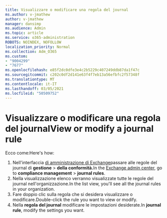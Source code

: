 ```yaml
---
title: Visualizzare o modificare una regola del journal
ms.author: v-jmathew
author: v-jmathew
manager: dansimp
ms.audience: Admin
ms.topic: article
ms.service: o365-administration
ROBOTS: NOINDEX, NOFOLLOW
localization_priority: Normal
ms.collection: Adm_O365
ms.custom:
- "9004299"
- "7677"
ms.openlocfilehash: e85f2dc0dfe3e4c2b5229c407249ddb87da1f47c
ms.sourcegitcommit: c202c0df2d141e63f4f7eb13a56efbfc2f57348f
ms.translationtype: MT
ms.contentlocale: it-IT
ms.lasthandoff: 03/05/2021
ms.locfileid: "50509752"
---
```

# <a name="view-or-modify-a-journal-rule"></a><span data-ttu-id="f2029-102">Visualizzare o modificare una regola del journal</span><span class="sxs-lookup"><span data-stu-id="f2029-102">View or modify a journal rule</span></span>

<span data-ttu-id="f2029-103">Ecco come:</span><span class="sxs-lookup"><span data-stu-id="f2029-103">Here's how:</span></span>

1. <span data-ttu-id="f2029-104">Nell'interfaccia [di amministrazione di Exchange](https://go.microsoft.com/fwlink/p/?linkid=2059104)passare alle regole del journal di **gestione**  >  **della conformità.**</span><span class="sxs-lookup"><span data-stu-id="f2029-104">In the [Exchange admin center](https://go.microsoft.com/fwlink/p/?linkid=2059104), go to **compliance management** > **journal rules**.</span></span>
2. <span data-ttu-id="f2029-105">Nella visualizzazione elenco verranno visualizzate tutte le regole del journal nell'organizzazione.</span><span class="sxs-lookup"><span data-stu-id="f2029-105">In the list view, you'll see all the journal rules in your organization.</span></span>
3. <span data-ttu-id="f2029-106">Fare doppio clic sulla regola che si desidera visualizzare o modificare.</span><span class="sxs-lookup"><span data-stu-id="f2029-106">Double-click the rule you want to view or modify.</span></span>
4. <span data-ttu-id="f2029-107">Nella **regola del journal** modificare le impostazioni desiderate.</span><span class="sxs-lookup"><span data-stu-id="f2029-107">In **journal rule**, modify the settings you want.</span></span>
